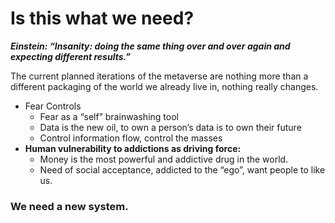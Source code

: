 
# Is this what we need?

**_Einstein: “Insanity: doing the same thing over and over again and expecting different results.”_**

The current planned iterations of the metaverse are nothing more than a different packaging of the world we already live in, nothing really changes.



* Fear Controls
    * Fear as a “self” brainwashing tool
    * Data is the new oil, to own a person’s data is to own their future
    * Control information flow, control the masses
* **Human vulnerability to addictions as driving force:**
    * Money is the most powerful and addictive drug in the world.
    * Need of social acceptance, addicted to the “ego”, want people to like us.

###  We need a new system. 